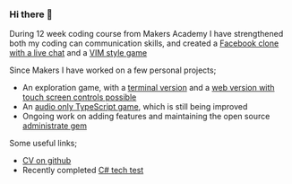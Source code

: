 ### Hi there 👋

During 12 week coding course from Makers Academy I have strengthened both my coding can communication skills, and created a [Facebook clone with a live chat](https://github.com/tristanlangford/acebook-brainaics) and a [VIM style game](https://github.com/RaeRachael/invimcible_front_end)

Since Makers I have worked on a few personal projects;
*	An exploration game, with a [terminal version](https://github.com/RaeRachael/exploration_game) and a [web version with touch screen controls possible](https://github.com/RaeRachael/JS_exploration_game)
*	An [audio only TypeScript game](https://github.com/RaeRachael/Audio_game), which is still being improved
*	Ongoing work on adding features and maintaining the open source [administrate gem](https://github.com/thoughtbot/administrate)

Some useful links; 
* [CV on github](https://github.com/RaeRachael/CV)
* Recently completed [C# tech test](https://github.com/RaeRachael/my-chat-dotnet)


<!--
**RaeRachael/RaeRachael** is a ✨ _special_ ✨ repository because its `README.md` (this file) appears on your GitHub profile.

Here are some ideas to get you started:

- 🔭 I’m currently working on ...
- 🌱 I’m currently learning ...
- 👯 I’m looking to collaborate on ...
- 🤔 I’m looking for help with ...
- 💬 Ask me about ...
- 📫 How to reach me: ...
- 😄 Pronouns: ...
- ⚡ Fun fact: ...
-->
